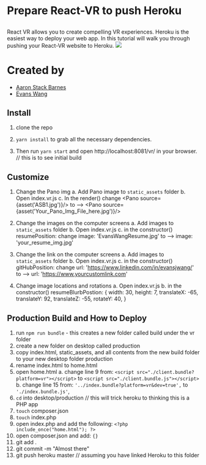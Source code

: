 
# Prepare React-VR to push Heroku
## 
React VR allows you to create compelling VR experiences. Heroku is the easiest way to deploy your web app.
In this tutorial will walk you through pushing your React-VR website to Heroku.
![](react-vr.gif)

# Created by

* [Aaron Stack Barnes](https://github.com/aaronstackbarnes)
* [Evans Wang](https://github.com/evansjwang)

## Install

1. clone the repo

2. `yarn install` to grab all the necessary dependencies.

3. Then run `yarn start` and open http://localhost:8081/vr/ in your browser. // this is to see initial build

## Customize

1. Change the Pano img 
  a. Add Pano image to `static_assets` folder
  b. Open index.vr.js
  c. In the render() change <Pano source={asset('ASB1.jpg')}/> to -->
                            <Pano source={asset('Your_Pano_Img_File_here.jpg')}/> 

2. Change the images on the computer screens
  a. Add images to `static_assets` folder
  b. Open index.vr.js
  c. in the constructor() resumePosition:
                                  change 
                                    image: 'EvansWangResume.jpg' to -->
                                    image: 'your_resume_img.jpg' 

3. Change the link on the computer screens
  a. Add images to `static_assets` folder
  b. Open index.vr.js
  c. in the constructor() gitHubPosition:
                                  change 
                                    url: 'https://www.linkedin.com/in/evansjwang/' to -->
                                    url: 'https://www.yourcustomlink.com' 
                                    
4. Change image locations and rotations
  a. Open index.vr.js
  b. in the constructor() resumeBlurbPostion: {
        width: 30,
        height: 7,
        translateX: -65,
        translateY: 92,
        translateZ: -55,
        rotateY: 40,
        }

## Production Build and How to Deploy

1. run `npm run bundle` - this creates a new folder called build under the vr folder
2. create a new folder on desktop called production
3. copy index.html, static_assets, and all contents from the new build folder to your new desktop folder production 
4. rename index.html to home.html
5. open home.html
  a. change line 9 from: 
        `<script src="./client.bundle?platform=vr"></script>` to `<script src="./client.bundle.js"></script>`
  b. change line 15 from:
        `'../index.bundle?platform=vr&dev=true',` to `'./index.bundle.js'`,
6. `cd` into desktop/production
// this will trick heroku to thinking this is a PHP app 
7. `touch` composer.json
8. `touch` index.php
9. open index.php and add the following: `<?php include_once("home.html"); ?>`
10. open composer.json and add:  `{}`
11. git add .
12. git commit -m "Almost there"
13. git push heroku master             // assuming you have linked Heroku to this folder



